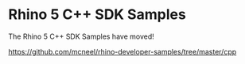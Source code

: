 Rhino 5 C++ SDK Samples
=========================

The Rhino 5 C++ SDK Samples have moved!

https://github.com/mcneel/rhino-developer-samples/tree/master/cpp